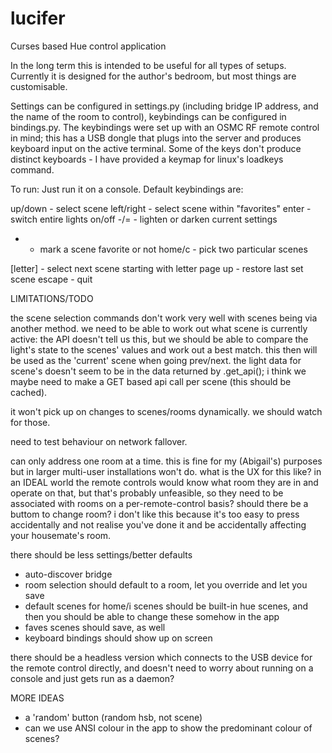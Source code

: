 # lucifer
Curses based Hue control application 

In the long term this is intended to be useful for all types of setups.
Currently it is designed for the author's bedroom, but most things
are customisable.

Settings can be configured in settings.py (including bridge IP address, and
the name of the room to control), keybindings can be configured in bindings.py. 
The keybindings were set up with an OSMC RF remote control in mind; this has a 
USB dongle that plugs into the server and produces keyboard input on the active 
terminal. Some of the keys don't produce distinct keyboards - I have provided a
keymap for linux's loadkeys command.

To run: Just run it on a console. Default keybindings are:

  up/down - select scene
  left/right - select scene within "favorites"
  enter - switch entire lights on/off
  -/= - lighten or darken current settings
  * - mark a scene favorite or not
  home/c - pick two particular scenes

  [letter] - select next scene starting with letter
  page up - restore last set scene
  escape - quit

LIMITATIONS/TODO

  the scene selection commands don't work very well with scenes being
  via another method.  we need to be able to work out what scene is currently
  active: the API doesn't tell us this, but we should be able to compare
  the light's state to the scenes' values and work out a best match.  this then
  will be used as the 'current' scene when going prev/next.  the light data
  for scene's doesn't seem to be in the data returned by .get_api(); i think
  we maybe need to make a GET based api call per scene (this should be cached).

  it won't pick up on changes to scenes/rooms dynamically.  we should watch
  for those.

  need to test behaviour on network fallover.

  can only address one room at a time. this is fine for my (Abigail's) purposes
  but in larger multi-user installations won't do.  what is the UX for this like?
  in an IDEAL world the remote controls would know what room they are in and operate
  on that, but that's probably unfeasible, so they need to be associated with
  rooms on a per-remote-control basis? should there be a buttom to change room?
  i don't like this because it's too easy to press accidentally and not realise 
  you've done it and be accidentally affecting your housemate's room.

  there should be less settings/better defaults
  + auto-discover bridge
  + room selection should default to a room, let you override and let you save
  + default scenes for home/i scenes should be built-in hue scenes, and then
    you should be able to change these somehow in the app
  + faves scenes should save, as well
  + keyboard bindings should show up on screen

there should be a headless version which connects to the USB device for the 
remote control directly, and doesn't need to worry about running on a console
and just gets run as a daemon?

MORE IDEAS

  + a 'random' button (random hsb, not scene)
  + can we use ANSI colour in the app to show the predominant colour of scenes? 
